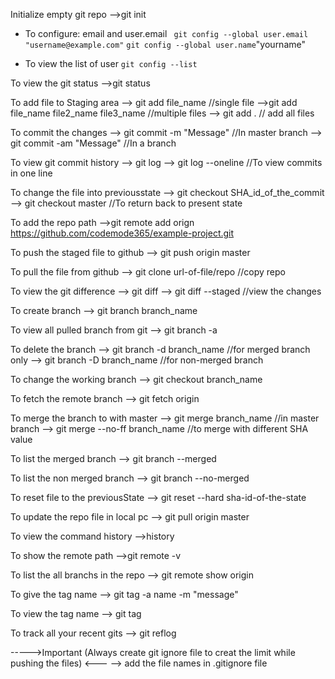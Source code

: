 Initialize empty git repo
-->git init

- To configure: email and user.email 
` git config --global user.email "username@example.com"`
` git config --global user.name `"yourname"

- To view the list of user
` git config --list `

To view the git status
-->git status

To add file to Staging area
--> git add file_name        			  //single file
-->git add file_name file2_name file3_name       //multiple files
--> git add .  					// add all files

To commit the changes
--> git commit -m "Message"		//In master branch
--> git commit -am "Message"  		//In a branch

To view git commit history
--> git log
--> git log --oneline 			//To view commits in one line

To change the file into previousstate
--> git checkout SHA_id_of_the_commit
--> git checkout master 		//To return back to present state

To add the repo path
-->git remote add orign https://github.com/codemode365/example-project.git

To push the staged file to github
--> git push origin master

To pull the file from github
--> git clone url-of-file/repo  //copy repo

To view the git difference
--> git diff
--> git diff --staged 		//view the changes

To create branch
--> git branch branch_name

To view all pulled branch from git
--> git branch -a

To delete the branch
--> git branch -d branch_name	//for merged branch only
--> git branch -D branch_name 	//for non-merged branch

To change the working branch
--> git checkout branch_name

To fetch the remote branch
--> git fetch origin <branch>

To merge the branch to with master
--> git merge branch_name  		//in master branch
--> git merge --no-ff branch_name 	//to merge with different SHA value

To list the merged branch
--> git branch --merged

To list the non merged branch
--> git branch --no-merged

To reset file to the previousState
--> git reset --hard sha-id-of-the-state

To update the repo file in local pc
--> git pull origin master

To view the command history
-->history

To show the remote path
-->git remote -v

To list the all branchs in the repo
--> git remote show origin

To give the tag name
--> git tag -a name -m "message"

To view the tag name
--> git tag

To track all your recent gits
--> git reflog

----->Important (Always create git ignore file to creat the limit while pushing the files) <---
--> add the file names in .gitignore file






